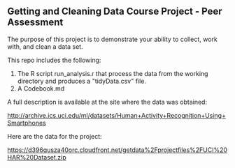 ## Getting and Cleaning Data Course Project - Peer Assessment

The purpose of this project is to demonstrate your ability to collect, work with, and clean a data set. 

This repo includes the following:  

1. The R script run_analysis.r that process the data from the working directory and produces a "tidyData.csv" file.
2. A Codebook.md

A full description is available at the site where the data was obtained: 

http://archive.ics.uci.edu/ml/datasets/Human+Activity+Recognition+Using+Smartphones 

Here are the data for the project: 

https://d396qusza40orc.cloudfront.net/getdata%2Fprojectfiles%2FUCI%20HAR%20Dataset.zip 

